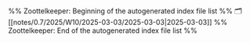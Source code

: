 %% Zoottelkeeper: Beginning of the autogenerated index file list  %%
🗂️ [[notes/0.7/2025/W10/2025-03-03/2025-03-03|2025-03-03]]
%% Zoottelkeeper: End of the autogenerated index file list  %%
